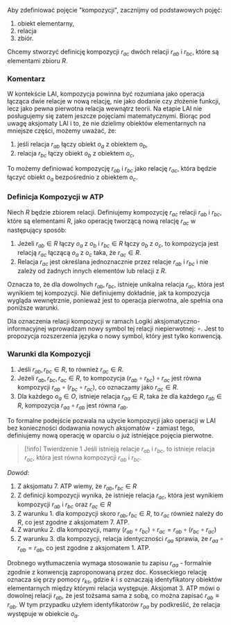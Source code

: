 Aby zdefiniować pojęcie "kompozycji", zacznijmy od podstawowych pojęć: 
1. obiekt elementarny, 
2. relacja
3. zbiór. 

Chcemy stworzyć definicję kompozycji  $r_{ac}$ dwóch relacji  $r_{ab}$ i  $r_{bc}$, które są elementami zbioru $R$.
### Komentarz
W kontekście LAI, kompozycja powinna być rozumiana jako operacja łącząca dwie relacje w nową relację, nie jako dodanie czy złożenie funkcji, lecz jako pewna pierwotna relacja wewnątrz teorii. Na etapie LAI nie posługujemy się zatem jeszcze pojęciami matematycznymi. Biorąc pod uwagę aksjomaty LAI i to, że nie dzielimy obiektów elementarnych na mniejsze części, możemy uważać, że:
1. jeśli relacja $r_{ab}$ łączy obiekt $o_a$ z obiektem $o_b$,
2. relacja $r_{bc}$ łączy obiekt $o_b$ z obiektem $o_c$,

To możemy definiować kompozycję $r_{ab}$ i $r_{bc}$ jako relację $r_{ac}$, która będzie łączyć obiekt $o_a$ bezpośrednio z obiektem $o_c$.
### Definicja Kompozycji w ATP
Niech $R$ będzie zbiorem relacji. 
Definiujemy kompozycję $r_{ac}$ relacji $r_{ab}$ i $r_{bc}$, które są elementami $R$, jako operację tworzącą nową relację $r_{ac}$ w następujący sposób:
1. Jeżeli $r_{ab} \in R$ łączy $o_a$ z $o_b$ i $r_{bc} \in R$ łączy $o_b$ z $o_c$, to kompozycja jest relacją $r_{ac}$ łączącą $o_a$ z $o_c$ taka, że $r_{ac} \in R$.
2. Relacja $r_{ac}$ jest określana jednoznacznie przez relacje $r_{ab}$ i $r_{bc}$ i nie zależy od żadnych innych elementów lub relacji z $R$.

Oznacza to, że dla dowolnych $r_{ab}, r_{bc}$, istnieje unikalna relacja $r_{ac}$, która jest wynikiem tej kompozycji. Nie definiujemy dokładnie, jak ta kompozycja wygląda wewnętrznie, ponieważ jest to operacja pierwotna, ale spełnia ona poniższe warunki.

Dla oznaczenia relacji kompozycji w ramach Logiki aksjomatyczno-informacyjnej wprowadzam nowy symbol tej relacji niepierwotnej: $\circ$. Jest to propozycja rozszerzenia języka o nowy symbol, który jest tylko konwencją.  
### Warunki dla Kompozycji
1. Jeśli $r_{ab}, r_{bc} \in R$, to również $r_{ac} \in R$.
2. Jeżeli $r_{ab}, r_{bc}, r_{ac} \in R$, to kompozycja $(r_{ab} \circ r_{bc}) \circ r_{ac}$ jest równa kompozycji $r_{ab} \circ (r_{bc} \circ r_{ac})$, co oznaczamy jako $r_{ac} \in R$.
3. Dla każdego $o_a \in O$, istnieje relacja $r_{aa} \in R$, taka że dla każdego $r_{ab} \in R$, kompozycja $r_{aa} \circ r_{ab}$ jest równa $r_{ab}$.

To formalne podejście pozwala na użycie kompozycji jako operacji w LAI bez konieczności dodawania nowych aksjomatów - zamiast tego, definiujemy nową operację w oparciu o już istniejące pojęcia pierwotne.

> [!info] Twierdzenie 1
> Jeśli istnieją relacje $r_{ab}$ i $r_{bc}$, to istnieje relacja $r_{ac}$, która jest równa kompozycji $r_{ab}$ i $r_{bc}$.

*Dowód*:
1. Z aksjomatu 7. ATP wiemy, że $r_{ab}, r_{bc} \in R$
2. Z definicji kompozycji wynika, że istnieje relacja $r_{ac}$, która jest wynikiem kompozycji $r_{ab}$ i $r_{bc}$ oraz $r_{ac} \in R$
3. Z warunku 1. dla kompozycji skoro $r_{ab}, r_{bc} \in R$, to $r_{ac}$ również należy do $R$, co jest zgodne z aksjomatem 7. ATP.
4. Z warunku 2. dla kompozycji, mamy $(r_{ab} \circ r_{bc}) \circ r_{ac} = r_{ab} \circ (r_{bc} \circ r_{ac})$
5. Z warunku 3. dla kompozycji, relacja identyczności $r_{aa}$ sprawia, że $r_{aa} \circ r_{ab} = r_{ab}$, co jest zgodne z aksjomatem 1. ATP. 

Drobnego wytłumaczenia wymaga stosowanie tu zapisu $r_{aa}$ - formalnie zgodnie z konwencją zaproponowaną przez doc. Kosseckiego relację oznacza się przy pomocy $r_{ks}$, gdzie $k$ i $s$ oznaczają identyfikatory obiektów elementarnych między którymi relacja występuje. Aksjomat 3. ATP mówi o dowolnej relacji $r_{ab}$, że jest tożsama sama z sobą, co można zapisać $r_{ab} \equiv r_{ab}$. W tym przypadku użyłem identyfikatorów $r_{aa}$ by podkreślić, że relacja występuje w obiekcie $o_a$. 